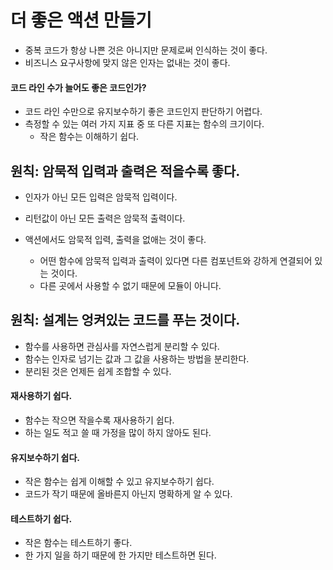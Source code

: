 # 더 좋은 액션 만들기

- 중복 코드가 항상 나쁜 것은 아니지만 문제로써 인식하는 것이 좋다.
- 비즈니스 요구사항에 맞지 않은 인자는 없내는 것이 좋다.

#### 코드 라인 수가 늘어도 좋은 코드인가?

- 코드 라인 수만으로 유지보수하기 좋은 코드인지 판단하기 어렵다.
- 측정할 수 있는 여러 가지 지표 중 또 다른 지표는 함수의 크기이다.
  - 작은 함수는 이해하기 쉽다.

## 원칙: 암묵적 입력과 출력은 적을수록 좋다.

- 인자가 아닌 모든 입력은 암묵적 입력이다.
- 리턴값이 아닌 모든 출력은 암묵적 출력이다.

- 액션에서도 암묵적 입력, 출력을 없애는 것이 좋다.
  - 어떤 함수에 암묵적 입력과 출력이 있다면 다른 컴포넌트와 강하게 연결되어 있는 것이다.
  - 다른 곳에서 사용할 수 없기 때문에 모듈이 아니다.

## 원칙: 설계는 엉켜있는 코드를 푸는 것이다.

- 함수를 사용하면 관심사를 자연스럽게 분리할 수 있다.
- 함수는 인자로 넘기는 값과 그 값을 사용하는 방법을 분리한다.
- 분리된 것은 언제든 쉽게 조합할 수 있다.

#### 재사용하기 쉽다.

- 함수는 작으면 작을수록 재사용하기 쉽다.
- 하는 일도 적고 쓸 때 가정을 많이 하지 않아도 된다.

#### 유지보수하기 쉽다.

- 작은 함수는 쉽게 이해할 수 있고 유지보수하기 쉽다.
- 코드가 작기 때문에 올바른지 아닌지 명확하게 알 수 있다.

#### 테스트하기 쉽다.

- 작은 함수는 테스트하기 좋다.
- 한 가지 일을 하기 때문에 한 가지만 테스트하면 된다.
